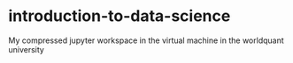 # introduction-to-data-science
My compressed jupyter workspace in the virtual machine in the worldquant university
